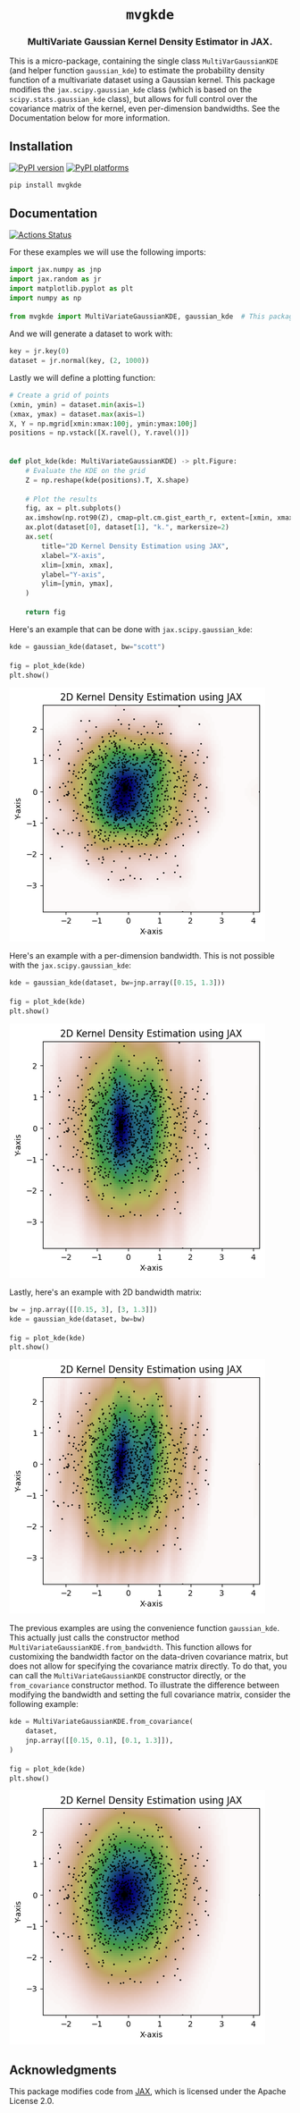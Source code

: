 <h1 align='center'> <code>mvgkde</code> </h1>
<h3 align="center">MultiVariate Gaussian Kernel Density Estimator in JAX.</h3>

This is a micro-package, containing the single class `MultiVarGaussianKDE` (and
helper function `gaussian_kde`) to estimate the probability density function of
a multivariate dataset using a Gaussian kernel. This package modifies the
`jax.scipy.gaussian_kde` class (which is based on the `scipy.stats.gaussian_kde`
class), but allows for full control over the covariance matrix of the kernel,
even per-dimension bandwidths. See the Documentation below for more information.

## Installation

[![PyPI version][pypi-version]][pypi-link]
[![PyPI platforms][pypi-platforms]][pypi-link]

```bash
pip install mvgkde
```

## Documentation

[![Actions Status][actions-badge]][actions-link]

For these examples we will use the following imports:

```python
import jax.numpy as jnp
import jax.random as jr
import matplotlib.pyplot as plt
import numpy as np

from mvgkde import MultiVariateGaussianKDE, gaussian_kde  # This package
```

And we will generate a dataset to work with:

```python
key = jr.key(0)
dataset = jr.normal(key, (2, 1000))
```

Lastly we will define a plotting function:

```python
# Create a grid of points
(xmin, ymin) = dataset.min(axis=1)
(xmax, ymax) = dataset.max(axis=1)
X, Y = np.mgrid[xmin:xmax:100j, ymin:ymax:100j]
positions = np.vstack([X.ravel(), Y.ravel()])


def plot_kde(kde: MultiVariateGaussianKDE) -> plt.Figure:
    # Evaluate the KDE on the grid
    Z = np.reshape(kde(positions).T, X.shape)

    # Plot the results
    fig, ax = plt.subplots()
    ax.imshow(np.rot90(Z), cmap=plt.cm.gist_earth_r, extent=[xmin, xmax, ymin, ymax])
    ax.plot(dataset[0], dataset[1], "k.", markersize=2)
    ax.set(
        title="2D Kernel Density Estimation using JAX",
        xlabel="X-axis",
        xlim=[xmin, xmax],
        ylabel="Y-axis",
        ylim=[ymin, ymax],
    )

    return fig
```

Here's an example that can be done with `jax.scipy.gaussian_kde`:

```python
kde = gaussian_kde(dataset, bw="scott")

fig = plot_kde(kde)
plt.show()
```

![Scotts Rule](https://raw.githubusercontent.com/nstarman/mvgkde/main/docs/bw_scott.png)

Here's an example with a per-dimension bandwidth. This is not possible with the
`jax.scipy.gaussian_kde`:

```python
kde = gaussian_kde(dataset, bw=jnp.array([0.15, 1.3]))

fig = plot_kde(kde)
plt.show()
```

![Per-Dimension Bandwidth](https://raw.githubusercontent.com/nstarman/mvgkde/main/docs/bw_perdim.png)

Lastly, here's an example with 2D bandwidth matrix:

```python
bw = jnp.array([[0.15, 3], [3, 1.3]])
kde = gaussian_kde(dataset, bw=bw)

fig = plot_kde(kde)
plt.show()
```

![2D Bandwidth Matrix](https://raw.githubusercontent.com/nstarman/mvgkde/main/docs/bw_matrix.png)

The previous examples are using the convenience function `gaussian_kde`. This
actually just calls the constructor method
`MultiVariateGaussianKDE.from_bandwidth`. This function allows for customixing
the bandwidth factor on the data-driven covariance matrix, but does not allow
for specifying the covariance matrix directly. To do that, you can call the
`MultiVariateGaussianKDE` constructor directly, or the `from_covariance`
constructor method. To illustrate the difference between modifying the bandwidth
and setting the full covariance matrix, consider the following example:

```python
kde = MultiVariateGaussianKDE.from_covariance(
    dataset,
    jnp.array([[0.15, 0.1], [0.1, 1.3]]),
)

fig = plot_kde(kde)
plt.show()
```

![Covariance Matrix](https://raw.githubusercontent.com/nstarman/mvgkde/main/docs/cov.png)

## Acknowledgments

This package modifies code from [JAX](https://github.com/google/jax), which is
licensed under the Apache License 2.0.

[actions-badge]: https://github.com/nstarman/mvgkde/workflows/CI/badge.svg
[actions-link]: https://github.com/nstarman/mvgkde/actions
[pypi-link]: https://pypi.org/project/mvgkde/
[pypi-platforms]: https://img.shields.io/pypi/pyversions/mvgkde
[pypi-version]: https://img.shields.io/pypi/v/mvgkde
